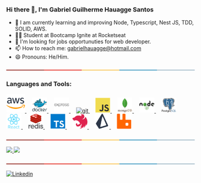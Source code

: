 ### Hi there 👋, I'm Gabriel Guilherme Hauagge Santos


- 🌱 I am currently learning and improving Node, Typescript, Nest JS, TDD, SOLID, AWS.
- 👨‍🎓 Student at Bootcamp Ignite at Rocketseat
- 🤔 I'm  looking for jobs opportunuties for web developer.
- 📫 How to reach me: gabrielhauagge@hotmail.com
- 😄 Pronouns: He/Him.


[![-----------------------------------------------------](https://raw.githubusercontent.com/fcsouza/fcsouza/master/.github/colored.png)](#installation)

### Languages and Tools:
<p align="left"> 
<a href="https://aws.amazon.com" target="_blank"  style="margin-right: 15px"> 
  <img src="https://raw.githubusercontent.com/devicons/devicon/master/icons/amazonwebservices/amazonwebservices-original-wordmark.svg" alt="aws"  width="50" height="50"/> 
</a> 
<a href="https://www.docker.com/" target="_blank"  style="margin-right: 15px"> 
  <img src="https://raw.githubusercontent.com/devicons/devicon/master/icons/docker/docker-original-wordmark.svg" alt="docker" width="40" height="40" />
 </a>
<a href="https://expressjs.com" target="_blank"  style="margin-right: 15px"> 
  <img src="https://raw.githubusercontent.com/devicons/devicon/master/icons/express/express-original-wordmark.svg" alt="express" height="40"/> 
</a> 
<a href="https://git-scm.com/" target="_blank"style="margin-right: 15px"> 
  <img src="https://www.vectorlogo.zone/logos/git-scm/git-scm-icon.svg" alt="git" width="40" height="40"/> 
</a> <a href="https://developer.mozilla.org/en-US/docs/Web/JavaScript" target="_blank" style="margin-right: 15px"> 
  <img src="https://raw.githubusercontent.com/devicons/devicon/master/icons/javascript/javascript-original.svg" alt="javascript" width="40" height="40" />
</a>
<a href="https://www.mongodb.com/" target="_blank" style="margin-right: 15px"> 
  <img src="https://raw.githubusercontent.com/devicons/devicon/master/icons/mongodb/mongodb-original-wordmark.svg" alt="mongodb" width="40" height="40" />
</a> 
<a href="https://nodejs.org" target="_blank" style="margin-right: 15px"> 
  <img src="https://raw.githubusercontent.com/devicons/devicon/master/icons/nodejs/nodejs-original-wordmark.svg" alt="nodejs" width="40" height="40" />
</a>
<a href="https://www.postgresql.org" target="_blank" style="margin-right: 15px"> 
  <img src="https://raw.githubusercontent.com/devicons/devicon/master/icons/postgresql/postgresql-original-wordmark.svg" alt="postgresql" width="40" height="40" "/>
</a>
<a href="https://reactjs.org/" target="_blank" style="margin-right: 15px"> 
  <img src="https://raw.githubusercontent.com/devicons/devicon/master/icons/react/react-original-wordmark.svg" alt="react" width="40" height="40" "/>
</a>
<a href="https://redis.io" target="_blank" style="margin-right: 15px"> 
  <img src="https://raw.githubusercontent.com/devicons/devicon/master/icons/redis/redis-original-wordmark.svg" alt="redis" width="40" height="40" "/>
</a>  <a href="https://www.typescriptlang.org/" target="_blank"style="margin-right: 15px">
  <img src="https://raw.githubusercontent.com/devicons/devicon/master/icons/typescript/typescript-original.svg" alt="typescript" width="40" height="40" />
</a> <a href="https://www.nestjs.com//" target="_blank"style="margin-right: 15px">
  <img src="https://raw.githubusercontent.com/devicons/devicon/master/icons/nestjs/nestjs-original.svg" alt="typescript" width="40" height="40" />
</a> <a href="https://www.nestjs.com//" target="_blank"style="margin-right: 15px"> 
  <img src="https://raw.githubusercontent.com/devicons/devicon/master/icons/prisma/prisma-original.svg" alt="nestjs" width="40" height="40" />
</a><a href="https://www.rabbitmq.com/" rel="nofollow"> 
  <img src="https://raw.githubusercontent.com/devicons/devicon/master/icons/rabbitmq/rabbitmq-original.svg" alt="nestjs" width="40" height="40" style="max-width: 100%;">
</a>
 </p>


[![-----------------------------------------------------](https://raw.githubusercontent.com/fcsouza/fcsouza/master/.github/colored.png)](#installation)

<div>
  <a href="https://github.com/Hauagge">
  <img height="180em" src="https://github-readme-stats.vercel.app/api?username=Hauagge&show_icons=true&theme=dark&include_all_commits=true&count_private=true"/>
  <img height="180em" src="https://github-readme-stats.vercel.app/api/top-langs/?username=Hauagge&layout=compact&langs_count=7&theme=dark"/>
</div>
</div>

[![-----------------------------------------------------](https://raw.githubusercontent.com/fcsouza/fcsouza/master/.github/colored.png)](#installation)

[![Linkedin](https://img.shields.io/badge/-LinkedIn-060606?style=flat&labelColor=0D0D0D&logo=Linkedin&Color=white)](https://www.linkedin.com/in/gabriel-hauagge-38636b119/)
<!--
**Hauagge/Hauagge** is a ✨ _special_ ✨ repository because its `README.md` (this file) appears on your GitHub profile.

Here are some ideas to get you started:

- 🔭 I’m currently working on ...
- 🌱 I’m currently learning ...
- 👯 I’m looking to collaborate on ...
- 🤔 I’m looking for help with ...
- 💬 Ask me about ...
- 📫 How to reach me: ...
- 😄 Pronouns: ...
- ⚡ Fun fact: ...
-->
